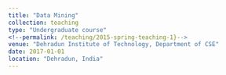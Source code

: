 ```yaml
---
title: "Data Mining"
collection: teaching
type: "Undergraduate course"
<!--permalink: /teaching/2015-spring-teaching-1}-->
venue: "Dehradun Institute of Technology, Department of CSE"
date: 2017-01-01
location: "Dehradun, India"
---
```


